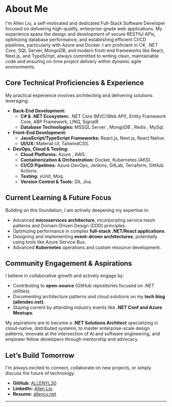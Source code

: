 # About Me

I'm Allen Liu, a self-motivated and dedicated Full-Stack Software Developer focused on delivering high-quality, enterprise-grade web applications. My experience spans the design and development of secure RESTful APIs, optimizing database performance, and establishing efficient CI/CD pipelines, particularly with Azure and Docker. I am proficient in C#, .NET Core, SQL Server, MongoDB, and modern front-end frameworks like React, Next.js, and TypeScript, always committed to writing clean, maintainable code and ensuring on-time project delivery within dynamic agile environments.

## Core Technical Proficiencies & Experience

My practical experience involves architecting and delivering solutions leveraging:

- **Back-End Development:**
  - **C# & .NET Ecosystem:** .NET Core (MVC/Web API), Entity Framework Core, ABP Framework, LINQ, SignalR.
  - **Database Technologies:** MSSQL Server , MongoDB , Redis , MySql.
- **Front-End Development:**
  - **JavaScript/TypeScript Frameworks:** React.js, Next.js, React Native.
  - **UI/UX:** Material UI, TailwindCSS.
- **DevOps, Cloud & Testing:**
  - **Cloud Platforms:** Azure , AWS .
  - **Containerization & Orchestration:** Docker, Kubernetes (AKS).
  - **CI/CD Pipelines:** Azure DevOps, Jenkins, GitLab, Terraform, GitHub Actions.
  - **Testing:** xUnit, Moq.
  - **Version Control & Tools:** Git, Jira.

## Current Learning & Future Focus

Building on this foundation, I am actively deepening my expertise in:

- Advanced **microservices architecture**, incorporating service mesh patterns and Domain-Driven Design (DDD) principles.
- Optimizing performance in complex **full-stack .NET/React applications**.
- Designing and implementing **event-driven architectures**, potentially using tools like Azure Service Bus.
- Advanced **Kubernetes** operations and custom resource development.

## Community Engagement & Aspirations

I believe in collaborative growth and actively engage by:

- Contributing to **open-source** (GitHub repositories focused on .NET utilities).
- Documenting architecture patterns and cloud solutions on my **tech blog (allendev.net)**.
- Staying current by attending industry events like **.NET Conf and Azure Meetups**.

My aspirations are to become a **.NET Solutions Architect** specializing in cloud-native, distributed systems, to master enterprise-scale design patterns, innovate at the intersection of AI and software engineering, and empower fellow developers through mentorship and advocacy.

## Let’s Build Tomorrow

I'm always excited to connect, collaborate on new projects, or simply discuss the future of technology.

- **GitHub:** [ALLENYL30](https://github.com/ALLENYL30)
- **LinkedIn:** [Allen Liu](https://www.linkedin.com/in/zzyliu74/)
- **Resume:** [allencv.net](http://allencv.net)

---
